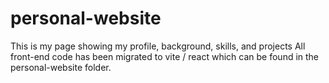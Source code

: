 # personal-website
This is my page showing my profile, background, skills, and projects
All front-end code has been migrated to vite / react which can be found in the personal-website folder.
